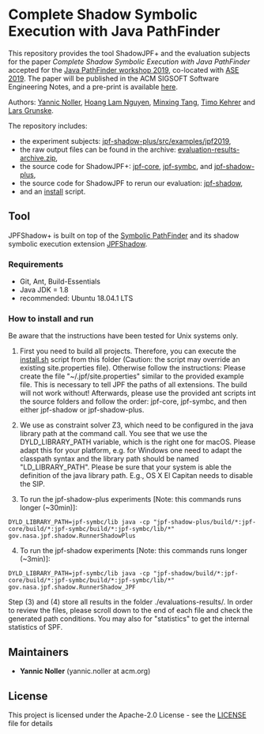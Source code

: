 # Complete Shadow Symbolic Execution with Java PathFinder

This repository provides the tool ShadowJPF+ and the evaluation subjects for the paper *Complete Shadow Symbolic Execution with Java PathFinder* accepted for the [Java PathFinder workshop 2019](https://2019.ase-conferences.org/home/jpf-2019), co-located with [ASE 2019](https://2019.ase-conferences.org). The paper will be published in the ACM SIGSOFT Software Engineering Notes, and a pre-print is available [here](https://yannicnoller.github.io/publications/jpf2019_noller_jpfshadow+.pdf).

Authors: [Yannic Noller](https://yannicnoller.github.io), [Hoang Lam Nguyen](https://github.com/hoanglam-nguyen), [Minxing Tang](https://www.informatik.hu-berlin.de/de/institut/mitarbeiter/1691704), [Timo Kehrer](https://www.informatik.hu-berlin.de/de/forschung/gebiete/mse/mitarb/kehrerti.html) and [Lars Grunske](https://www.informatik.hu-berlin.de/de/Members/lars-grunske).

The repository includes:
* the experiment subjects: [jpf-shadow-plus/src/examples/jpf2019](./jpf-shadow-plus/src/examples/jpf2019),
* the raw output files can be found in the archive: [evaluation-results-archive.zip](evaluation-results-archive.zip),
* the source code for ShadowJPF+: [jpf-core](jpf-core), [jpf-symbc](jpf-symbc), and [jpf-shadow-plus](jpf-shadow-plus),
* the source code for ShadowJPF to rerun our evaluation: [jpf-shadow](jpf-shadow),
* and an [install](install.sh) script.

## Tool
JPFShadow+ is built on top of the [Symbolic PathFinder](https://github.com/SymbolicPathFinder/jpf-symbc) and its shadow symbolic execution extension [JPFShadow](https://github.com/hub-se/jpf-shadow).

### Requirements
* Git, Ant, Build-Essentials
* Java JDK = 1.8
* recommended: Ubuntu 18.04.1 LTS

### How to install and run
Be aware that the instructions have been tested for Unix systems only.

1. First you need to build all projects. Therefore, you can execute the [install.sh](install.sh) script from this folder (Caution: the script may override an existing site.properties file).
Otherwise follow the instructions: Please create the file "~/.jpf/site.properties" similar to the provided example file. This is necessary to tell JPF the paths of all extensions. The build will not work without! Afterwards, please use the provided ant scripts int the source folders and follow the order: jpf-core, jpf-symbc, and then either jpf-shadow or jpf-shadow-plus.

2. We use as constraint solver Z3, which need to be configured in the java library path at the command call. You see that we use the DYLD_LIBRARY_PATH variable, which is the right one for macOS. Please adapt this for your platform, e.g. for Windows one need to adapt the classpath syntax and the library path should be named "LD_LIBRARY_PATH". Please be sure that your system is able the definition of the java library path. E.g., OS X El Capitan needs to disable the SIP.

3. To run the jpf-shadow-plus experiments \[Note: this commands runs longer (~30min)\]:
```
DYLD_LIBRARY_PATH=jpf-symbc/lib java -cp "jpf-shadow-plus/build/*:jpf-core/build/*:jpf-symbc/build/*:jpf-symbc/lib/*" gov.nasa.jpf.shadow.RunnerShadowPlus
```
 
4. To run the jpf-shadow experiments \[Note: this commands runs longer (~3min)\]:
```
DYLD_LIBRARY_PATH=jpf-symbc/lib java -cp "jpf-shadow/build/*:jpf-core/build/*:jpf-symbc/build/*:jpf-symbc/lib/*" gov.nasa.jpf.shadow.RunnerShadow_JPF
```

Step (3) and (4) store all results in the folder ./evaluations-results/. In order to review the files, please scroll down to the end of each file and check the generated path conditions. You may also for "statistics" to get the internal statistics of SPF.

## Maintainers

* **Yannic Noller** (yannic.noller at acm.org)


## License
This project is licensed under the Apache-2.0 License - see the [LICENSE](LICENSE) file for details
